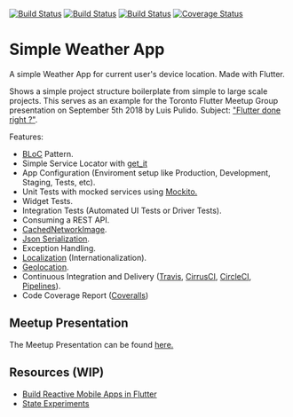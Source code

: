 [![Build Status](https://travis-ci.org/nosmirck/simple_weather.svg?branch=master)](https://travis-ci.org/nosmirck/simple_weather) [![Build Status](https://api.cirrus-ci.com/github/nosmirck/simple_weather.svg)](https://cirrus-ci.com/github/nosmirck/simple_weather) [![Build Status](https://circleci.com/gh/nosmirck/simple_weather.svg?style=shield)](https://circleci.com/gh/nosmirck/simple_weather) [![Coverage Status](https://coveralls.io/repos/github/nosmirck/simple_weather/badge.svg?branch=master)](https://coveralls.io/github/nosmirck/simple_weather?branch=master)

# Simple Weather App

A simple Weather App for current user's device location. Made with Flutter.

Shows a simple project structure boilerplate from simple to large scale projects. This serves as an example for the Toronto Flutter Meetup Group presentation on September 5th 2018 by Luis Pulido. Subject: ["Flutter done right ?"](https://www.meetup.com/To-Flutter-Meetup/events/mrbzxpyxmbhb/).

Features:
- [BLoC](https://www.youtube.com/watch?v=RS36gBEp8OI) Pattern.
- Simple Service Locator with [get_it](https://pub.dartlang.org/packages/get_it)
- App Configuration (Enviroment setup like Production, Development, Staging, Tests, etc).
- Unit Tests with mocked services using [Mockito.](https://pub.dartlang.org/packages/mockito)
- Widget Tests.
- Integration Tests (Automated UI Tests or Driver Tests).
- Consuming a REST API.
- [CachedNetworkImage](https://pub.dartlang.org/packages/cached_network_image).
- [Json Serialization](https://pub.dartlang.org/packages/json_serializable).
- Exception Handling.
- [Localization](https://flutter.io/tutorials/internationalization/) (Internationalization).
- [Geolocation](https://pub.dartlang.org/packages/geolocator).
- Continuous Integration and Delivery ([Travis](https://travis-ci.org/), [CirrusCI](https://cirrus-ci.com/), [CircleCI](https://circleci.com/), [Pipelines](https://bitbucket.org/product/features/pipelines)).
- Code Coverage Report ([Coveralls](https://coveralls.io/))


## Meetup Presentation

The Meetup Presentation can be found [here.](https://github.com/nosmirck/simple_weather/raw/master/presentation/Flutter%20Right.pptx) 

## Resources (WIP)

- [Build Reactive Mobile Apps in Flutter](https://medium.com/flutter-io/build-reactive-mobile-apps-in-flutter-companion-article-13950959e381)
- [State Experiments](https://github.com/filiph/state_experiments/)
